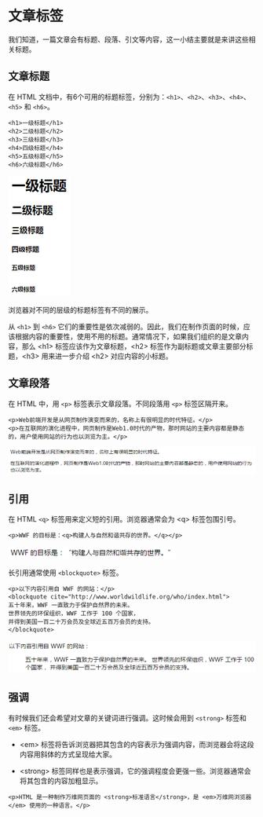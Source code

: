 # 文章标签

我们知道，一篇文章会有标题、段落、引文等内容，这一小结主要就是来讲这些相关标题。

## 文章标题

在 HTML 文档中，有6个可用的标题标签，分别为：`<h1>`、`<h2>`、`<h3>`、`<h4>`、`<h5>` 和 `<h6>`。

```
<h1>一级标题</h1>
<h2>二级标题</h2>
<h3>三级标题</h3>
<h4>四级标题</h4>
<h5>五级标题</h5>
<h6>六级标题</h6>
```

 ![](/assets/h-group.png)

浏览器对不同的层级的标题标签有不同的展示。

从 `<h1>` 到 `<h6>` 它们的重要性是依次减弱的。因此，我们在制作页面的时候，应该根据内容的重要性，使用不用的标题。通常情况下，如果我们组织的是文章内容，那么 &lt;h1&gt; 标签应该作为文章标题，&lt;h2&gt; 标签作为副标题或文章主要部分标题，&lt;h3&gt; 用来进一步介绍 &lt;h2&gt; 对应内容的小标题。

## 文章段落

在 HTML 中，用 `<p>` 标签表示文章段落。不同段落用 `<p>` 标签区隔开来。

```
<p>Web前端开发是从网页制作演变而来的，名称上有很明显的时代特征。</p>
<p>在互联网的演化进程中，网页制作是Web1.0时代的产物，那时网站的主要内容都是静态的，用户使用网站的行为也以浏览为主。</p>
```

![](/assets/p.png)

## 引用

在 HTML `<q>` 标签用来定义短的引用。浏览器通常会为 &lt;q&gt; 标签包围引号。

```
<p>WWF 的目标是：<q>构建人与自然和谐共存的世界。</q></p>
```

![](/assets/q.png)

长引用通常使用 `<blockquote>` 标签。

```
<p>以下内容引用自 WWF 的网站：</p>
<blockquote cite="http://www.worldwildlife.org/who/index.html">
五十年来，WWF 一直致力于保护自然界的未来。
世界领先的环保组织，WWF 工作于 100 个国家，
并得到美国一百二十万会员及全球近五百万会员的支持。
</blockquote>
```

![](/assets/blockquote.png)

## 强调

有时候我们还会希望对文章的关键词进行强调。这时候会用到 `<strong>` 标签和 `<em>` 标签。

* &lt;em&gt; 标签将告诉浏览器把其包含的内容表示为强调内容，而浏览器会将这段内容用斜体的方式呈现给大家。

* &lt;strong&gt; 标签同样也是表示强调，它的强调程度会更强一些。浏览器通常会将其包含的内容加粗显示。


```
<p>HTML 是一种制作万维网页面的 <strong>标准语言</strong>，是 <em>万维网浏览器</em> 使用的一种语言。</p>
```













